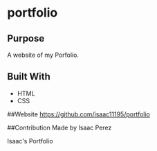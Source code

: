 # portfolio


## Purpose
A website of my Porfolio.

## Built With
* HTML
* CSS

##Website
https://github.com/isaac11195/portfolio

##Contribution
Made by Isaac Perez

Isaac's Portfolio
